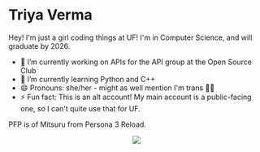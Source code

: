 # Triya Verma

Hey! I'm just a girl coding things at UF! I'm in Computer Science, and will graduate by 2026.

- 🔭 I’m currently working on APIs for the API group at the Open Source Club
- 🌱 I’m currently learning Python and C++
- 😄 Pronouns: she/her - might as well mention I'm trans 🏳️‍⚧️
- ⚡ Fun fact: This is an alt account! My main account is a public-facing one, so I can't quite use that for UF.

PFP is of Mitsuru from Persona 3 Reload.

<p align="center">
  <a href="https://github.com/PythiaUF">
    <img align="center" src="https://github-readme-stats.vercel.app/api?username=PythiaUF&show_icons=true&theme=omni&count_private=true" />
  </a>
</p>
